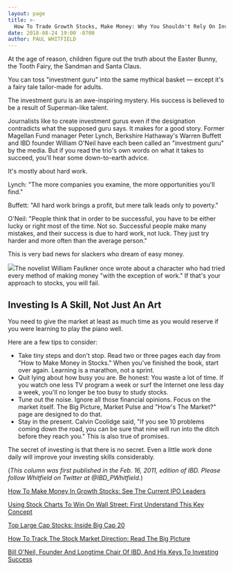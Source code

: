 ```yaml
---
layout: page
title: >-
  How To Trade Growth Stocks, Make Money: Why You Shouldn't Rely On Investment Gurus
date: 2018-08-24 19:00 -0700
author: PAUL WHITFIELD
---
```





At the age of reason, children figure out the truth about the Easter Bunny, the Tooth Fairy, the Sandman and Santa Claus.




You can toss "investment guru" into the same mythical basket — except it's a fairy tale tailor-made for adults.


The investment guru is an awe-inspiring mystery. His success is believed to be a result of Superman-like talent.


Journalists like to create investment gurus even if the designation contradicts what the supposed guru says. It makes for a good story. Former Magellan Fund manager Peter Lynch, Berkshire Hathaway's Warren Buffett and IBD founder William O'Neil have each been called an "investment guru" by the media. But if you read the trio's own words on what it takes to succeed, you'll hear some down-to-earth advice.


It's mostly about hard work.


Lynch: "The more companies you examine, the more opportunities you'll find."


Buffett: "All hard work brings a profit, but mere talk leads only to poverty."


O'Neil: "People think that in order to be successful, you have to be either lucky or right most of the time. Not so. Successful people make many mistakes, and their success is due to hard work, not luck. They just try harder and more often than the average person."


This is very bad news for slackers who dream of easy money.


![](https://www.investors.com/wp-content/uploads/2018/05/ICfrom021611-050118-222x300.jpg)The novelist William Faulkner once wrote about a character who had tried every method of making money "with the exception of work." If that's your approach to stocks, you will fail.


Investing Is A Skill, Not Just An Art
-------------------------------------


You need to give the market at least as much time as you would reserve if you were learning to play the piano well.


Here are a few tips to consider:


* Take tiny steps and don't stop. Read two or three pages each day from "How to Make Money in Stocks." When you've finished the book, start over again. Learning is a marathon, not a sprint.
* Quit lying about how busy you are. Be honest: You waste a lot of time. If you watch one less TV program a week or surf the Internet one less day a week, you'll no longer be too busy to study stocks.
* Tune out the noise. Ignore all those financial opinions. Focus on the market itself. The Big Picture, Market Pulse and "How's The Market?" page are designed to do that.
* Stay in the present. Calvin Coolidge said, "If you see 10 problems coming down the road, you can be sure that nine will run into the ditch before they reach you." This is also true of promises.


The secret of investing is that there is no secret. Even a little work done daily will improve your investing skills considerably.


(*This column was first published in the Feb. 16, 2011, edition of IBD. Please follow Whitfield on Twitter at @IBD\_PWhitfield.*)


[How To Make Money In Growth Stocks: See The Current IPO Leaders](https://research.investors.com/stock-lists/ipo-leaders/)


[Using Stock Charts To Win On Wall Street: First Understand This Key Concept](https://www.investors.com/how-to-invest/investors-corner/how-to-trade-stocks-base-stock-charts/)


[Top Large Cap Stocks: Inside Big Cap 20](https://research.investors.com/stock-lists/big-cap-20/)


[How To Track The Stock Market Direction: Read The Big Picture](https://www.investors.com/category/market-trend/the-big-picture/)


[Bill O'Neil, Founder And Longtime Chair Of IBD, And His Keys To Investing Success](https://www.investors.com/news/management/leaders-and-success/bill-oneil-ibd-founder-and-stock-investor-success-tips/)




